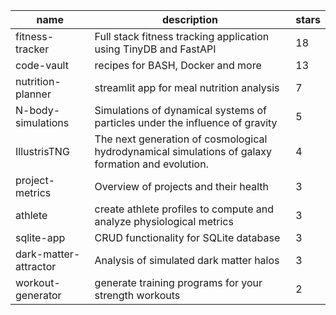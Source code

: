 | name | description | stars |
|-----|-----|-----|
| fitness-tracker | Full stack fitness tracking application using TinyDB and FastAPI | 18 |
| code-vault | recipes for BASH, Docker and more | 13 |
| nutrition-planner | streamlit app for meal nutrition analysis | 7 |
| N-body-simulations | Simulations of dynamical systems of particles under the influence of gravity | 5 |
| IllustrisTNG | The next generation of cosmological hydrodynamical simulations of galaxy formation and evolution. | 4 |
| project-metrics | Overview of projects and their health | 3 |
| athlete | create athlete profiles to compute and analyze physiological metrics | 3 |
| sqlite-app | CRUD functionality for SQLite database | 3 |
| dark-matter-attractor | Analysis of simulated dark matter halos | 3 |
| workout-generator | generate training programs for your strength workouts | 2 |
